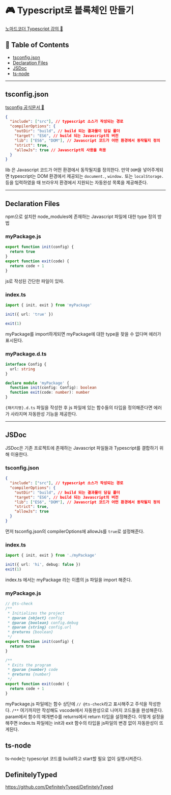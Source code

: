 # 🎮 Typescript로 블록체인 만들기

[노마드코더 Typescript 강의 🚀](https://nomadcoders.co/typescript-for-beginners)

## 📝 Table of Contents
- [tsconfig.json](https://github.com/Lecture-Summary/typechain#tsconfigjson)
- [Declaration Files](https://github.com/Lecture-Summary/typechain#declaration-files)
- [JSDoc](https://github.com/Lecture-Summary/typechain#jsdoc)
- [ts-node](https://github.com/Lecture-Summary/typechain#ts-node)

---

## tsconfig.json

[tsconfig 공식문서 🚀](https://www.typescriptlang.org/tsconfig)

```json
{
  "include": ["src"], // typescript 소스가 작성되는 경로
  "compilerOptions": {
    "outDir": "build", // build 되는 결과물이 담길 폴더
    "target": "ES6", // build 되는 Javascript의 버전
    "lib": ["ES6", "DOM"], // Javascript 코드가 어떤 환경에서 동작될지 정의
    "strict": true,
    "allowJs": true // Javascript의 사용을 허용
  }
}
```

lib 은 Javascript 코드가 어떤 환경에서 동작될지를 정의한다.
만약 `DOM`을 넣어주게되면 typescript는 DOM 환경에서 제공되는 `document.`, `window.` 또는 `localStorage.`등을 입력하였을 때 브라우저 환경에서 지원되는 자동완성 목록을 제공해준다.

---

## Declaration Files

npm으로 설치한 node_modules에 존재하는 Javascript 파일에 대한 type 정의 방법

### myPackage.js
```js
export function init(config) {
  return true
}
export function exit(code) {
  return code + 1
}
```
js로 작성된 간단한 파일이 있따.

### index.ts
```ts
import { init, exit } from 'myPackage'

init({ url: 'true' })

exit(1)
```
myPackage를 import하게되면 myPackage에 대한 type을 찾을 수 없다며 에러가 표시된다.

### myPackage.d.ts
```ts
interface Config {
  url: string
}

declare module 'myPackage' {
  function init(config: Config): boolean
  function exit(code: number): number
}
```
`{패키지명}.d.ts` 파일을 작성한 후 js 파일에 있는 함수들의 타입을 정의해준다면 에러가 사라지며 자동완성 기능을 제공한다.

---

## JSDoc

JSDoc은 기존 프로젝트에 존재하는 Javascript 파일들과 Typescript를 결합하기 위해 이용한다.

### tsconfig.json
```json
{
  "include": ["src"], // typescript 소스가 작성되는 경로
  "compilerOptions": {
    "outDir": "build", // build 되는 결과물이 담길 폴더
    "target": "ES6", // build 되는 Javascript의 버전
    "lib": ["ES6", "DOM"], // Javascript 코드가 어떤 환경에서 동작될지 정의
    "strict": true,
    "allowJs": true
  }
}
```
먼저 tsconfig.json의 compilerOptions에 allowJs를 `true`로 설정해준다.

### index.ts
```ts
import { init, exit } from './myPackage'

init({ url: 'hi', debug: false })
exit(1)
```
index.ts 에서는 myPackage 라는 이름의 js 파일을 import 해준다.

### myPackage.js
```js
// @ts-check
/**
 * Initializes the project
 * @param {object} config
 * @param {boolean} config.debug
 * @param {string} config.url
 * @returns {boolean}
 */
export function init(config) {
  return true
}

/**
 * Exits the program
 * @param {number} code
 * @returns {number}
 */
export function exit(code) {
  return code + 1
}

```
myPackage.js 파일에는 함수 상단에 `// @ts-check`라고 표시해주고 주석을 작성한다.
`/**` 여기까지만 작성해도 vscode에서 자동완성으로 나머지 코드들을 완성해준다.
param에서 함수의 매개변수를 returns에서 return 타입을 설정해준다.
이렇게 설정을 해주면 index.ts 파일에는 init과 exit 함수의 타입을 js파일의 변경 없이 자동완성이 뜨게된다.

## ts-node
ts-node는 typescript 코드를 build하고 start할 필요 없이 실행시켜준다.


## DefinitelyTyped
https://github.com/DefinitelyTyped/DefinitelyTyped